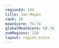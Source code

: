 ```yaml
---
regionId: 144
title: Jan Mayen
rank: 38
meanScore: 74.74
globalMeanScore: 68.78
numRegions: 220
layout: region_score
---
```

